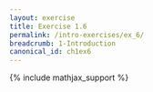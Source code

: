 ```yaml
---
layout: exercise
title: Exercise 1.6
permalink: /intro-exercises/ex_6/
breadcrumb: 1-Introduction
canonical_id: ch1ex6
---
```


{% include mathjax_support %}
